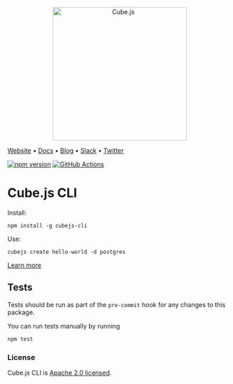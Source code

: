 <p align="center"><a href="https://cube.dev"><img src="https://i.imgur.com/zYHXm4o.png" alt="Cube.js" width="300px"></a></p>

[Website](https://cube.dev) • [Docs](https://cube.dev/docs) • [Blog](https://cube.dev/blog) • [Slack](https://slack.cube.dev) • [Twitter](https://twitter.com/thecubejs)

[![npm version](https://badge.fury.io/js/%40cubejs-backend%2Fserver.svg)](https://badge.fury.io/js/%40cubejs-backend%2Fserver)
[![GitHub Actions](https://github.com/cube-js/cube/workflows/Build/badge.svg)](https://github.com/cube-js/cube/actions?query=workflow%3ABuild+branch%3Amaster)

# Cube.js CLI

Install:

```
npm install -g cubejs-cli
```

Use:

```
cubejs create hello-world -d postgres
```

[Learn more](https://github.com/cube-js/cube#getting-started)

## Tests

Tests should be run as part of the `pre-commit` hook for any changes to this package.

You can run tests manually by running

```bash
npm test
```

### License

Cube.js CLI is [Apache 2.0 licensed](./LICENSE).
